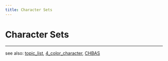 ```yaml
---
title: Character Sets
---
```

# Character Sets  
  
  
  
---
see also: [topic_list](../topic_list/index.md), [4_color_character](../4_color_character/index.md), [CHBAS](../CHBAS/index.md)  

